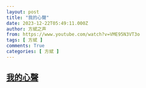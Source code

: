 ```yaml
---
layout: post
title: "我的心聲"
date: 2023-12-22T05:49:11.000Z
author: 方斌之声
from: https://www.youtube.com/watch?v=VME95N3VT3o
tags: [ 方斌 ]
comments: True
categories: [ 方斌 ]
---
```

<!--1703224151000-->
[我的心聲](https://www.youtube.com/watch?v=VME95N3VT3o)
------

<div>

</div>
